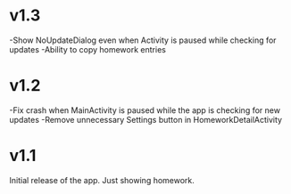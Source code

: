 v1.3
====
-Show NoUpdateDialog even when Activity is paused while checking for updates
-Ability to copy homework entries

v1.2
====
-Fix crash when MainActivity is paused while the app is checking for new updates
-Remove unnecessary Settings button in HomeworkDetailActivity

v1.1
====
Initial release of the app.
Just showing homework.
